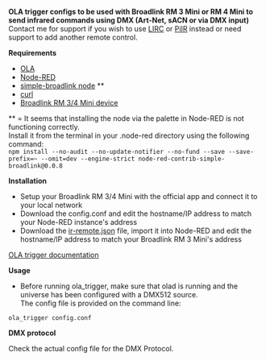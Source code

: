 **OLA trigger configs to be used with Broadlink RM 3 Mini or RM 4 Mini to send infrared commands using DMX (Art-Net, sACN or via DMX input)**  
Contact me for support if you wish to use [LIRC](https://www.lirc.org/) or [PiIR](https://pypi.org/project/PiIR/) instead or need support to add another remote control.




**Requirements**

* [OLA](https://www.openlighting.org/ola)
* [Node-RED](https://nodered.org)
* [simple-broadlink node](https://flows.nodered.org/node/node-red-contrib-simple-broadlink) **
* [curl](https://curl.haxx.se)
* [Broadlink RM 3/4 Mini device](https://www.ibroadlink.com)

  
** = It seems that installing the node via the palette in Node-RED is not functioning correctly.  
Install it from the terminal in your .node-red directory using the following command:  
`npm install --no-audit --no-update-notifier --no-fund --save --save-prefix=~ --omit=dev --engine-strict node-red-contrib-simple-broadlink@0.0.8`  

**Installation**

* Setup your Broadlink RM 3/4 Mini with the official app and connect it to your local network
* Download the config.conf and edit the hostname/IP address to match your Node-RED instance's address
* Download the [ir-remote.json](ir-remote.json) file, import it into Node-RED and edit the hostname/IP address to match your Broadlink RM 3 Mini's address

[OLA trigger documentation](https://www.openlighting.org/ola/advanced-topics/ola-dmx-trigger/)

**Usage** 

* Before running ola_trigger, make sure that olad is running and the universe has been configured with a DMX512 source.  
The config file is provided on the command line:

`ola_trigger config.conf`

**DMX protocol** 

Check the actual config file for the DMX Protocol.
